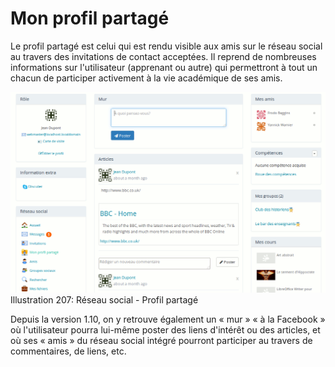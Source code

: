 # Mon profil partagé

Le profil partagé est celui qui est rendu visible aux amis sur le réseau social au travers des invitations de contact acceptées. Il reprend de nombreuses informations sur l'utilisateur \(apprenant ou autre\) qui permettront à tout un chacun de participer activement à la vie académique de ses amis.

![](../../.gitbook/assets/image283%20%281%29.png)Illustration 207: Réseau social - Profil partagé

Depuis la version 1.10, on y retrouve également un « mur » « à la Facebook » où l'utilisateur pourra lui-même poster des liens d'intérêt ou des articles, et où ses « amis » du réseau social intégré pourront participer au travers de commentaires, de liens, etc.

